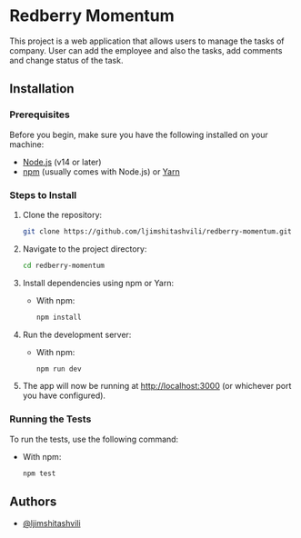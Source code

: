 
# Redberry Momentum

This project is a web application that allows users to manage the tasks of company. User can add the employee and also the tasks, add comments and change status of the task.

## Installation

### Prerequisites

Before you begin, make sure you have the following installed on your machine:

- [Node.js](https://nodejs.org/en/) (v14 or later)
- [npm](https://www.npmjs.com/) (usually comes with Node.js) or [Yarn](https://yarnpkg.com/)

### Steps to Install

1. Clone the repository:
    ```bash
    git clone https://github.com/ljimshitashvili/redberry-momentum.git
    ```

2. Navigate to the project directory:
    ```bash
    cd redberry-momentum
    ```

3. Install dependencies using npm or Yarn:
    - With npm:
      ```bash
      npm install
      ```


5. Run the development server:
    - With npm:
      ```bash
      npm run dev
      ```

6. The app will now be running at [http://localhost:3000](http://localhost:3000) (or whichever port you have configured).

### Running the Tests

To run the tests, use the following command:

- With npm:
  ```bash
  npm test

## Authors

- [@ljimshitashvili](https://www.github.com/ljimshitashvili)

